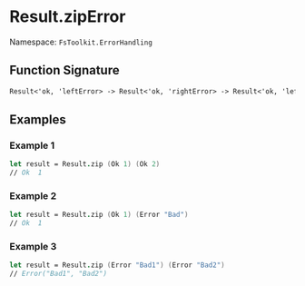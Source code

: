 # Result.zipError

Namespace: `FsToolkit.ErrorHandling`

## Function Signature

```fsharp
Result<'ok, 'leftError> -> Result<'ok, 'rightError> -> Result<'ok, 'leftError * 'rightError>
```

## Examples

### Example 1

```fsharp
let result = Result.zip (Ok 1) (Ok 2)
// Ok  1
```

### Example 2

```fsharp
let result = Result.zip (Ok 1) (Error "Bad")
// Ok  1
```

### Example 3

```fsharp
let result = Result.zip (Error "Bad1") (Error "Bad2")
// Error("Bad1", "Bad2")
```
